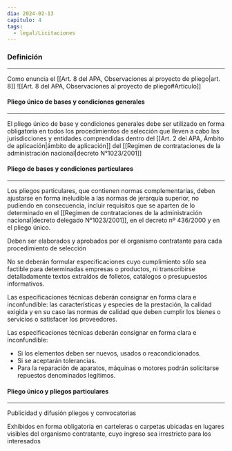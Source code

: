 ```yaml
---
dia: 2024-02-13
capitulo: 4
tags:
  - legal/Licitaciones
---
```

### Definición
---
Como enuncia el [[Art. 8 del APA, Observaciones al proyecto de pliego|art. 8]]
![[Art. 8 del APA, Observaciones al proyecto de pliego#Artículo]]

#### Pliego único de bases y condiciones generales
---
El pliego único de base y condiciones generales debe ser utilizado en forma obligatoria en todos los procedimientos de selección que lleven a cabo las jurisdicciones y entidades comprendidas dentro del [[Art. 2 del APA, Ámbito de aplicación|ámbito de aplicación]] del [[Regimen de contrataciones de la administración nacional|decreto N°1023/2001]]

#### Pliego de bases y condiciones particulares
---
Los pliegos particulares, que contienen normas complementarias, deben ajustarse en forma ineludible a las normas de jerarquía superior, no pudiendo en consecuencia, incluir requisitos que se aparten de lo determinado en el [[Regimen de contrataciones de la administración nacional|decreto delegado N°1023/2001]], en el decreto nº 436/2000 y en el pliego único.

Deben ser elaborados y aprobados por el organismo contratante para cada procedimiento de selección

No se deberán formular especificaciones cuyo cumplimiento sólo sea factible para determinadas empresas o productos, ni transcribirse detalladamente textos extraídos de folletos, catálogos o presupuestos informativos.

Las especificaciones técnicas deberán consignar en forma clara e inconfundible: las características y especies de la prestación, la calidad exigida y en su caso las normas de calidad que deben cumplir los bienes o servicios o satisfacer los proveedores.

Las especificaciones técnicas deberán consignar en forma clara e inconfundible: 
* Si los elementos deben ser nuevos, usados o reacondicionados.
* Si se aceptarán tolerancias. 
* Para la reparación de aparatos, máquinas o motores podrán solicitarse repuestos denominados legítimos.

#### Pliego único y pliegos particulares
---
Publicidad y difusión pliegos y convocatorias
	
Exhibidos en forma obligatoria en carteleras o carpetas ubicadas en lugares visibles del organismo contratante, cuyo ingreso sea irrestricto para los interesados

